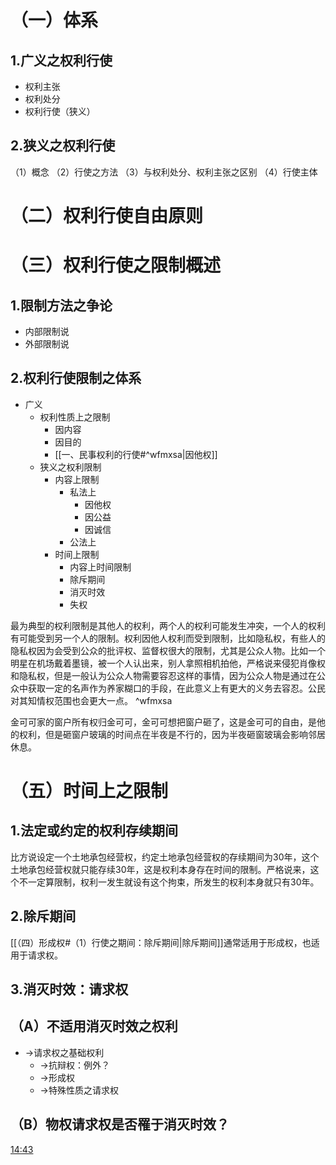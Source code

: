 # （一）体系
## 1.广义之权利行使
- 权利主张
- 权利处分
- 权利行使（狭义）
## 2.狭义之权利行使
（1）概念
（2）行使之方法
（3）与权利处分、权利主张之区别
（4）行使主体
# （二）权利行使自由原则
# （三）权利行使之限制概述
## 1.限制方法之争论
- 内部限制说
- 外部限制说
## 2.权利行使限制之体系
- 广义
	- 权利性质上之限制
		- 因内容
		- 因目的
		- [[一、民事权利的行使#^wfmxsa|因他权]]
	- 狭义之权利限制
		- 内容上限制
			- 私法上
				- 因他权
				- 因公益
				- 因诚信
			- 公法上
		- 时间上限制
			- 内容上时间限制
			- 除斥期间
			- 消灭时效
			- 失权

最为典型的权利限制是其他人的权利，两个人的权利可能发生冲突，一个人的权利有可能受到另一个人的限制。权利因他人权利而受到限制，比如隐私权，有些人的隐私权因为会受到公众的批评权、监督权很大的限制，尤其是公众人物。比如一个明星在机场戴着墨镜，被一个人认出来，别人拿照相机拍他，严格说来侵犯肖像权和隐私权，但是一般认为公众人物需要容忍这样的事情，因为公众人物是通过在公众中获取一定的名声作为养家糊口的手段，在此意义上有更大的义务去容忍。公民对其知情权范围也会更大一点。 ^wfmxsa

金可可家的窗户所有权归金可可，金可可想把窗户砸了，这是金可可的自由，是他的权利，但是砸窗户玻璃的时间点在半夜是不行的，因为半夜砸窗玻璃会影响邻居休息。
# （五）时间上之限制
## 1.法定或约定的权利存续期间
比方说设定一个土地承包经营权，约定土地承包经营权的存续期间为30年，这个土地承包经营权就只能存续30年，这是权利本身存在时间的限制。严格说来，这个不一定算限制，权利一发生就设有这个拘束，所发生的权利本身就只有30年。
## 2.除斥期间
[[（四）形成权#（1）行使之期间：除斥期间|除斥期间]]通常适用于形成权，也适用于请求权。
## 3.消灭时效：请求权
## （A）不适用消灭时效之权利
- →请求权之基础权利
	- →抗辩权：例外？
	- →形成权
	- →特殊性质之请求权
## （B）物权请求权是否罹于消灭时效？

[14:43](file:///D:/BaiduNetdiskDownload/%E6%B0%91%E6%B3%95%E6%80%BB%E8%AE%BA10.mp4#t=883.837001)